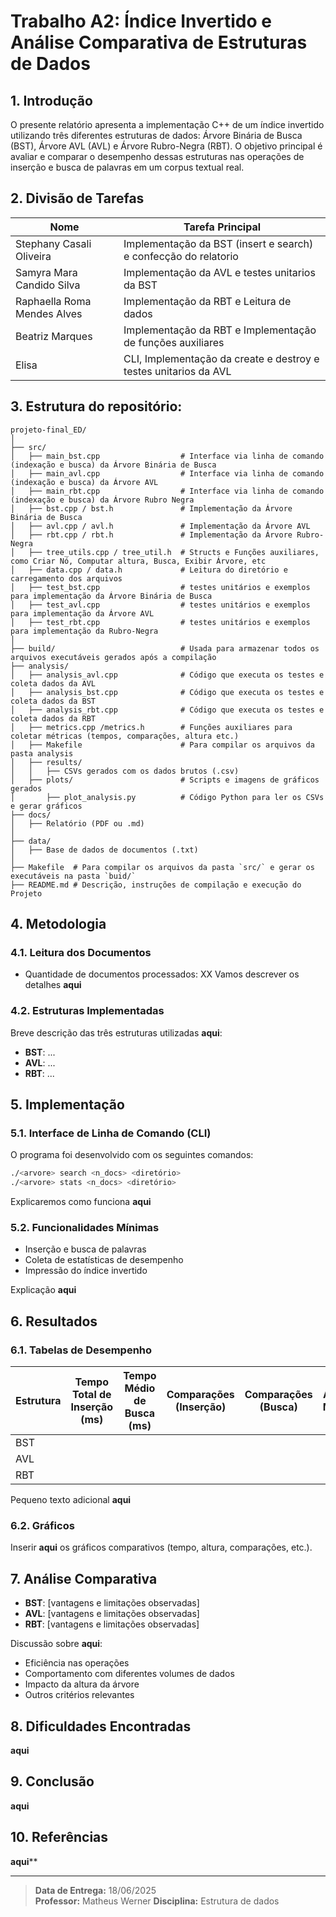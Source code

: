 # Trabalho A2: Índice Invertido e Análise Comparativa de Estruturas de Dados

## 1. Introdução

O presente relatório apresenta a implementação C++ de um índice invertido utilizando três diferentes estruturas de dados: Árvore Binária de Busca (BST), Árvore AVL (AVL) e Árvore Rubro-Negra (RBT). O objetivo principal é avaliar e comparar o desempenho dessas estruturas nas operações de inserção e busca de palavras em um corpus textual real.

## 2. Divisão de Tarefas

| Nome                        | Tarefa Principal                                                 |
|-----------------------------|------------------------------------------------------------------|
| Stephany Casali Oliveira    | Implementação da BST (insert e search)  e confecção do relatorio |
| Samyra Mara Candido Silva   | Implementação da AVL e testes unitarios da BST                   |
| Raphaella Roma Mendes Alves | Implementação da RBT e Leitura de dados                          |
| Beatriz Marques             | Implementação da RBT e Implementação de funções auxiliares       |
| Elisa                       | CLI, Implementação da create e destroy e testes unitarios da AVL |

## 3. Estrutura do repositório:

```
projeto-final_ED/
│
├── src/
│   ├── main_bst.cpp                  # Interface via linha de comando (indexação e busca) da Árvore Binária de Busca
│   ├── main_avl.cpp                  # Interface via linha de comando (indexação e busca) da Árvore AVL
│   ├── main_rbt.cpp                  # Interface via linha de comando (indexação e busca) da Árvore Rubro Negra
│   ├── bst.cpp / bst.h               # Implementação da Árvore Binária de Busca
│   ├── avl.cpp / avl.h               # Implementação da Árvore AVL
│   ├── rbt.cpp / rbt.h               # Implementação da Árvore Rubro-Negra
│   ├── tree_utils.cpp / tree_util.h  # Structs e Funções auxiliares, como Criar Nó, Computar altura, Busca, Exibir Árvore, etc
│   ├── data.cpp / data.h             # Leitura do diretório e carregamento dos arquivos 
│   ├── test_bst.cpp                  # testes unitários e exemplos para implementação da Árvore Binária de Busca
│   ├── test_avl.cpp                  # testes unitários e exemplos para implementação da Árvore AVL
│   ├── test_rbt.cpp                  # testes unitários e exemplos para implementação da Rubro-Negra
│
├── build/                            # Usada para armazenar todos os arquivos executáveis gerados após a compilação
├── analysis/
│   ├── analysis_avl.cpp              # Código que executa os testes e coleta dados da AVL
│   ├── analysis_bst.cpp              # Código que executa os testes e coleta dados da BST
│   ├── analysis_rbt.cpp              # Código que executa os testes e coleta dados da RBT
│   ├── metrics.cpp /metrics.h        # Funções auxiliares para coletar métricas (tempos, comparações, altura etc.)
│   ├── Makefile                      # Para compilar os arquivos da pasta analysis
│   ├── results/                 
│   │   ├── CSVs gerados com os dados brutos (.csv)
│   ├── plots/                        # Scripts e imagens de gráficos gerados
│       ├── plot_analysis.py          # Código Python para ler os CSVs e gerar gráficos
├── docs/
│   ├── Relatório (PDF ou .md)
│
├── data/
│   ├── Base de dados de documentos (.txt)
│
├── Makefile  # Para compilar os arquivos da pasta `src/` e gerar os executáveis na pasta `buid/`
├── README.md # Descrição, instruções de compilação e execução do Projeto
```

## 4. Metodologia

### 4.1. Leitura dos Documentos

- Quantidade de documentos processados: XX
Vamos descrever os detalhes **aqui**

### 4.2. Estruturas Implementadas

Breve descrição das três estruturas utilizadas **aqui**: 

- **BST**: ...
- **AVL**: ...
- **RBT**: ...

## 5. Implementação

### 5.1. Interface de Linha de Comando (CLI)

O programa foi desenvolvido com os seguintes comandos:

```bash
./<arvore> search <n_docs> <diretório>
./<arvore> stats <n_docs> <diretório>
```
Explicaremos como funciona **aqui**

### 5.2. Funcionalidades Mínimas

- Inserção e busca de palavras
- Coleta de estatísticas de desempenho
- Impressão do índice invertido

Explicação **aqui**

## 6. Resultados

### 6.1. Tabelas de Desempenho

| Estrutura | Tempo Total de Inserção (ms) | Tempo Médio de Busca (ms) | Comparações (Inserção) | Comparações (Busca) | Altura Média |
|-----------|-------------------------------|----------------------------|------------------------|---------------------|---------------|
| BST       |                               |                            |                        |                     |               |
| AVL       |                               |                            |                        |                     |               |
| RBT       |                               |                            |                        |                     |               |

Pequeno texto adicional **aqui**
### 6.2. Gráficos

Inserir **aqui** os gráficos comparativos (tempo, altura, comparações, etc.).

## 7. Análise Comparativa

- **BST**: [vantagens e limitações observadas]
- **AVL**: [vantagens e limitações observadas]
- **RBT**: [vantagens e limitações observadas]

Discussão sobre **aqui**:
- Eficiência nas operações
- Comportamento com diferentes volumes de dados
- Impacto da altura da árvore
- Outros critérios relevantes

## 8. Dificuldades Encontradas

**aqui**

## 9. Conclusão

**aqui**

## 10. Referências

**aqui****

---

> **Data de Entrega:** 18/06/2025  
> **Professor:** Matheus Werner 
> **Disciplina:** Estrutura de dados
